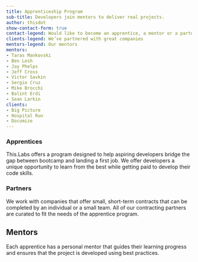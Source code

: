 ```yaml
---
title: Apprenticeship Program
sub-title: Developers join mentors to deliver real projects.
author: thisdot
show-contact-form: true
contact-legend: Would like to become an apprentice, a mentor or a partner? Let's talk!
clients-legend: We’ve partnered with great companies
mentors-legend: Our mentors
mentors:
- Taras Mankovski
- Ben Lesh
- Jay Phelps
- Jeff Cross
- Victor Savkin
- Sergio Cruz
- Mike Brocchi
- Balint Erdi
- Sean Larkin
clients:
- Big Picture
- Hospital Run
- Documize
---
```

### Apprentices

This.Labs offers a program designed to help aspiring developers bridge the gap between bootcamp and landing a first job. We offer developers a unique opportunity to learn from the best while getting paid to develop their code skills. 

### Partners

We work with companies that offer small, short-term contracts that can be completed by an individual or a small team. All of our contracting partners are curated to fit the needs of the apprentice program.

## Mentors

Each apprentice has a personal mentor that guides their learning progress and ensures that the project is developed using best practices. 